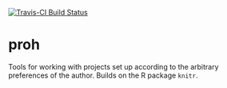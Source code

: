 [![Travis-CI Build Status](https://travis-ci.org/renlund/proh.svg?branch=master)](https://travis-ci.org/renlund/proh)

proh
====

Tools for working with projects set up according to the arbitrary preferences 
of the author. Builds on the R package `knitr`.
